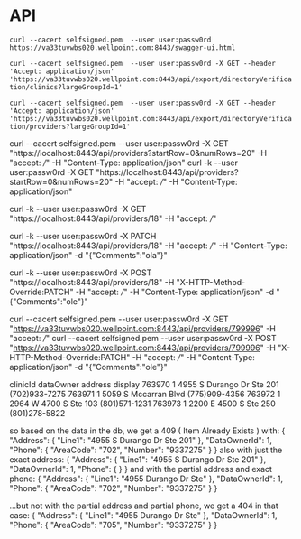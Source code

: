 # API

``curl --cacert selfsigned.pem  --user user:passw0rd https://va33tuvwbs020.wellpoint.com:8443/swagger-ui.html``

``curl --cacert selfsigned.pem  --user user:passw0rd -X GET --header 'Accept: application/json' 'https://va33tuvwbs020.wellpoint.com:8443/api/export/directoryVerification/clinics?largeGroupId=1'``

``curl --cacert selfsigned.pem  --user user:passw0rd -X GET --header 'Accept: application/json' 'https://va33tuvwbs020.wellpoint.com:8443/api/export/directoryVerification/providers?largeGroupId=1'``

curl --cacert selfsigned.pem --user user:passw0rd -X GET "https://localhost:8443/api/providers?startRow=0&numRows=20" -H "accept: */*" -H "Content-Type: application/json" 
curl -k --user user:passw0rd -X GET "https://localhost:8443/api/providers?startRow=0&numRows=20" -H "accept: */*" -H "Content-Type: application/json"

curl -k --user user:passw0rd -X GET "https://localhost:8443/api/providers/18" -H "accept: */*" 

curl -k --user user:passw0rd -X PATCH "https://localhost:8443/api/providers/18" -H "accept: */*" -H "Content-Type: application/json" -d "{\"Comments\":\"ola\"}"

curl -k --user user:passw0rd -X POST "https://localhost:8443/api/providers/18" -H "X-HTTP-Method-Override:PATCH" -H "accept: */*" -H "Content-Type: application/json" -d "{\"Comments\":\"ole\"}"

curl --cacert selfsigned.pem --user user:passw0rd -X GET "https://va33tuvwbs020.wellpoint.com:8443/api/providers/799996" -H "accept: */*" 
curl --cacert selfsigned.pem --user user:passw0rd -X POST "https://va33tuvwbs020.wellpoint.com:8443/api/providers/799996" -H "X-HTTP-Method-Override:PATCH" -H "accept: */*" -H "Content-Type: application/json" -d "{\"Comments\":\"ole\"}"


clinicId	dataOwner	address						display
763970		1			4955 S Durango Dr Ste 201	(702)933-7275
763971		1			5059 S Mccarran Blvd		(775)909-4356
763972		1			2964 W 4700 S Ste 103		(801)571-1231
763973		1			2200 E 4500 S Ste 250		(801)278-5822

so based on the data in the db, we get a 409 ( Item Already Exists ) with:
{
  "Address": {
    "Line1": "4955 S Durango Dr Ste 201"
  },
  "DataOwnerId": 1,
  "Phone": {
    "AreaCode": "702",
    "Number": "9337275"
  }
}
also with just the exact address:
{
  "Address": {
    "Line1": "4955 S Durango Dr Ste 201"
  },
  "DataOwnerId": 1,
  "Phone": { }
}
and with the partial address and exact phone:
{
  "Address": {
    "Line1": "4955 Durango Dr Ste"
  },
  "DataOwnerId": 1,
  "Phone": {
    "AreaCode": "702",
    "Number": "9337275"
 }
}

...but not with the partial address and partial phone, we get a 404 in  that case:
{
  "Address": {
    "Line1": "4955 Durango Dr Ste"
  },
  "DataOwnerId": 1,
  "Phone": {
    "AreaCode": "705",
    "Number": "9337275"
 }
}



